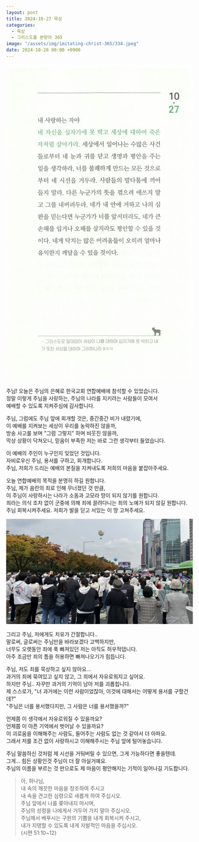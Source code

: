 ```yaml
---
layout: post
title: 2024-10-27 묵상
categories:
  - 묵상
  - 그리스도를 본받아 365
image: "/assets/img/imitating-christ-365/334.jpeg"
date: 2024-10-28 00:00 +0900
---
```


![image](/assets/img/imitating-christ-365/334.jpeg)

주님! 오늘은 주님의 은혜로 한국교회 연합예배에 참석할 수 있었습니다.  
정말 이렇게 주님을 사랑하는, 주님의 나라를 지키려는 사람들이 모여서  
예배할 수 있도록 지켜주심에 감사합니다.

주님, 그럼에도 주님 앞에 회개할 것은, 중간중간 비가 내렸기에,  
이 예배를 지켜보는 세상이 우리를 농락하진 않을까,  
방송 사고를 보며 "그럼 그렇지" 하며 비웃진 않을까,  
막상 상황이 닥쳐오니, 믿음이 부족한 저는 바로 그런 생각부터 들었습니다.

이 예배의 주인이 누구인지 잊었던 것입니다.  
자비로우신 주님, 용서를 구하고, 회개합니다.  
주님, 저희가 드리는 예배의 본질을 지켜내도록 저희의 마음을 붙잡아주세요.

오늘 연합예배의 목적을 분명히 하길 원합니다.  
주님, 제가 음란의 죄로 인해 무너졌던 것 만큼,  
이 주님이 사랑하시는 나라가 소돔과 고모라 땅이 되지 않기를 원합니다.  
죄라는 의식 조차 없이 군중에 의해 죄에 끌려다니는 죄의 노예가 되지 않길 원합니다.  
주님 회복시켜주세요. 저희가 발을 딛고 서있는 이 땅 고쳐주세요.

![picture 1](/assets/img/posts/65918fbc162406c0a2141c654c1258f0ce7a45fd13b30af2ba61f24dd79ea6da.jpeg)

그리고 주님, 저에게도 치유가 간절합니다..  
말로써, 글로써는 주님만을 바라보겠다 고백하지만,  
너무도 오랫동안 죄에 푹 빠져있던 저는 아직도 허우적댑니다.  
아주 조금만 죄의 틈을 허용하면 빠져나오기가 힘듭니다.

주님, 저도 죄를 묵상하고 싶지 않아요...  
과거의 죄에 묶여있고 싶지 않고, 그 죄에서 자유로워지고 싶어요.  
하지만 주님.. 자꾸만 과거의 기억이 남아 저를 괴롭힙니다.  
제 스스로가, "너 과거에는 이런 사람이었잖아, 이것에 대해서는 어떻게 용서를 구할건데?"  
"주님은 너를 용서했다지만, 그 사람은 너를 용서했을까?"

언제쯤 이 생각에서 자유로워질 수 있을까요?  
언제쯤 이 아픈 기억에서 벗어날 수 있을까요?  
이 괴로움을 이해해주는 사람도, 들어주는 사람도 없는 것 같아서 더 아파요.  
그래서 저를 조건 없이 사랑하시고 이해해주시는 주님 앞에 털어놓습니다.

주님 말씀하신 것처럼 제 시선을 거둬버릴 수 있으면, 그게 가능하다면 좋을텐데.  
그게... 힘든 상황인것 주님이 더 잘 아실거예요.  
주님의 이름을 부르는 것 만으로도 제 마음이 평안해지는 기적이 일어나길 기도합니다.

> 아, 하나님,  
> 내 속의 깨끗한 마음을 창조하여 주시고  
> 내 속을 견고한 심령으로 새롭게 하여 주십시오.  
> 주님 앞에서 나를 쫒아내지 마시며,  
> 주님의 성령을 나에게서 거두어 가지 말아 주십시오.  
> 주님께서 베푸시는 구원의 기쁨을 내게 회복시켜 주시고,  
> 내가 지탱할 수 있도록 내게 자발적인 마음을 주십시오.  
> (시편 51:10~12)

